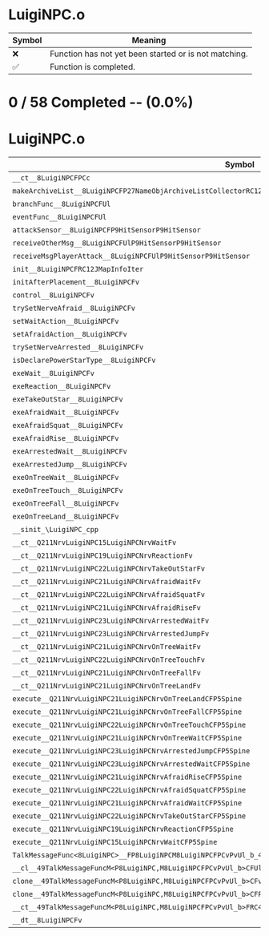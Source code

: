 # LuigiNPC.o
| Symbol | Meaning 
| ------------- | ------------- 
| :x: | Function has not yet been started or is not matching. 
| :white_check_mark: | Function is completed. 


# 0 / 58 Completed -- (0.0%)
# LuigiNPC.o
| Symbol | Decompiled? |
| ------------- | ------------- |
| `__ct__8LuigiNPCFPCc` | :x: |
| `makeArchiveList__8LuigiNPCFP27NameObjArchiveListCollectorRC12JMapInfoIter` | :x: |
| `branchFunc__8LuigiNPCFUl` | :x: |
| `eventFunc__8LuigiNPCFUl` | :x: |
| `attackSensor__8LuigiNPCFP9HitSensorP9HitSensor` | :x: |
| `receiveOtherMsg__8LuigiNPCFUlP9HitSensorP9HitSensor` | :x: |
| `receiveMsgPlayerAttack__8LuigiNPCFUlP9HitSensorP9HitSensor` | :x: |
| `init__8LuigiNPCFRC12JMapInfoIter` | :x: |
| `initAfterPlacement__8LuigiNPCFv` | :x: |
| `control__8LuigiNPCFv` | :x: |
| `trySetNerveAfraid__8LuigiNPCFv` | :x: |
| `setWaitAction__8LuigiNPCFv` | :x: |
| `setAfraidAction__8LuigiNPCFv` | :x: |
| `trySetNerveArrested__8LuigiNPCFv` | :x: |
| `isDeclarePowerStarType__8LuigiNPCFv` | :x: |
| `exeWait__8LuigiNPCFv` | :x: |
| `exeReaction__8LuigiNPCFv` | :x: |
| `exeTakeOutStar__8LuigiNPCFv` | :x: |
| `exeAfraidWait__8LuigiNPCFv` | :x: |
| `exeAfraidSquat__8LuigiNPCFv` | :x: |
| `exeAfraidRise__8LuigiNPCFv` | :x: |
| `exeArrestedWait__8LuigiNPCFv` | :x: |
| `exeArrestedJump__8LuigiNPCFv` | :x: |
| `exeOnTreeWait__8LuigiNPCFv` | :x: |
| `exeOnTreeTouch__8LuigiNPCFv` | :x: |
| `exeOnTreeFall__8LuigiNPCFv` | :x: |
| `exeOnTreeLand__8LuigiNPCFv` | :x: |
| `__sinit_\LuigiNPC_cpp` | :x: |
| `__ct__Q211NrvLuigiNPC15LuigiNPCNrvWaitFv` | :x: |
| `__ct__Q211NrvLuigiNPC19LuigiNPCNrvReactionFv` | :x: |
| `__ct__Q211NrvLuigiNPC22LuigiNPCNrvTakeOutStarFv` | :x: |
| `__ct__Q211NrvLuigiNPC21LuigiNPCNrvAfraidWaitFv` | :x: |
| `__ct__Q211NrvLuigiNPC22LuigiNPCNrvAfraidSquatFv` | :x: |
| `__ct__Q211NrvLuigiNPC21LuigiNPCNrvAfraidRiseFv` | :x: |
| `__ct__Q211NrvLuigiNPC23LuigiNPCNrvArrestedWaitFv` | :x: |
| `__ct__Q211NrvLuigiNPC23LuigiNPCNrvArrestedJumpFv` | :x: |
| `__ct__Q211NrvLuigiNPC21LuigiNPCNrvOnTreeWaitFv` | :x: |
| `__ct__Q211NrvLuigiNPC22LuigiNPCNrvOnTreeTouchFv` | :x: |
| `__ct__Q211NrvLuigiNPC21LuigiNPCNrvOnTreeFallFv` | :x: |
| `__ct__Q211NrvLuigiNPC21LuigiNPCNrvOnTreeLandFv` | :x: |
| `execute__Q211NrvLuigiNPC21LuigiNPCNrvOnTreeLandCFP5Spine` | :x: |
| `execute__Q211NrvLuigiNPC21LuigiNPCNrvOnTreeFallCFP5Spine` | :x: |
| `execute__Q211NrvLuigiNPC22LuigiNPCNrvOnTreeTouchCFP5Spine` | :x: |
| `execute__Q211NrvLuigiNPC21LuigiNPCNrvOnTreeWaitCFP5Spine` | :x: |
| `execute__Q211NrvLuigiNPC23LuigiNPCNrvArrestedJumpCFP5Spine` | :x: |
| `execute__Q211NrvLuigiNPC23LuigiNPCNrvArrestedWaitCFP5Spine` | :x: |
| `execute__Q211NrvLuigiNPC21LuigiNPCNrvAfraidRiseCFP5Spine` | :x: |
| `execute__Q211NrvLuigiNPC22LuigiNPCNrvAfraidSquatCFP5Spine` | :x: |
| `execute__Q211NrvLuigiNPC21LuigiNPCNrvAfraidWaitCFP5Spine` | :x: |
| `execute__Q211NrvLuigiNPC22LuigiNPCNrvTakeOutStarCFP5Spine` | :x: |
| `execute__Q211NrvLuigiNPC19LuigiNPCNrvReactionCFP5Spine` | :x: |
| `execute__Q211NrvLuigiNPC15LuigiNPCNrvWaitCFP5Spine` | :x: |
| `TalkMessageFunc<8LuigiNPC>__FP8LuigiNPCM8LuigiNPCFPCvPvUl_b_49TalkMessageFuncM<P8LuigiNPC,M8LuigiNPCFPCvPvUl_b>` | :x: |
| `__cl__49TalkMessageFuncM<P8LuigiNPC,M8LuigiNPCFPCvPvUl_b>CFUl` | :x: |
| `clone__49TalkMessageFuncM<P8LuigiNPC,M8LuigiNPCFPCvPvUl_b>CFv` | :x: |
| `clone__49TalkMessageFuncM<P8LuigiNPC,M8LuigiNPCFPCvPvUl_b>CFP7JKRHeap` | :x: |
| `__ct__49TalkMessageFuncM<P8LuigiNPC,M8LuigiNPCFPCvPvUl_b>FRC49TalkMessageFuncM<P8LuigiNPC,M8LuigiNPCFPCvPvUl_b>` | :x: |
| `__dt__8LuigiNPCFv` | :x: |

